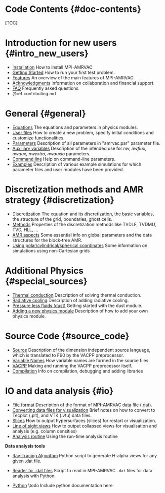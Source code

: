 # Code Contents {#doc-contents}

[TOC]

# Introduction for new users {#intro_new_users}

* [Installation](installation.md) How to install MPI-AMRVAC
* [Getting Started](getting_started.md) How to run your first test problem.
* [Features](features.md) An overview of the main features of MPI-AMRVAC. 
* [Acknowledgments](acknowledgments.md) Information on collaboration and
financial support.
* [FAQ](faq.md) Frequently asked questions.
* @ref contributing.md

# General {#general}

* [Equations](equations.md) The equations and parameters in physics modules.
* [User files](amrvacusr.md) How to create a new problem, specify initial
  conditions and customize functionalities.
* [Parameters](par.md) Description of all parameters in "amrvac.par" parameter file.
* [Auxiliary variables](mpiamrvac_nw.md) Description of the intended use 
  for _nw, nwflux, nwaux, nwextra, nwauxio_ parameters.
* [Command line](commandline.md) Help on command-line parameters.
* [Examples](examples.md) Description of various example simulations for which
  parameter files and user modules have been provided.

# Discretization methods and AMR strategy {#discretization}

* [Discretization](discretization.md) The equation and its discretization, the
basic variables, the structure of the grid, boundaries, ghost cells.
* [Methods](methods.md) Properties of the discretization methods like TVDLF,
TVDMU, TVD, HLL, ...
* [AMR aspects](amrstructure.md) Some essential info on global parameters and
the data structures for the block-tree AMR.
* [Using polar/cylindrical/spherical coordinates](axial.md) Some information on
simulations using non-Cartesian grids

# Additional Physics {#special_sources}

* [Thermal conduction](thermal_conduction.md) Description of solving thermal conduction. 
* [Radiative cooling](radiative_cooling.md) Description of adding radiative cooling. 
* [Pressure less fluids (dust)](dust.md) Getting started with the dust module.
* [Adding a new physics module](addmodule.md) Description of how to add your own physics module.

# Source Code {#source_code}

* [Source](source.md) Description of the dimension independent source language,
which is translated to F90 by the VACPP preprocessor.
* [Variable Names](varnames.md) How variable names are formed in the source
files.
* [VACPP](vacpp.md) Making and running the VACPP preprocessor itself.
* [Compilation](compilation.md) Info on compilation, debugging and adding libraries

# IO and data analysis {#io}

* [File format](fileformat.md) Description of the format of MPI-AMRVAC data file (.dat).
* [Converting data files for visualization](convert.md) Brief notes on how to
convert to Tecplot (.plt), and VTK (.vtu) data files.
* [Slices](slices.md) How to output hypersurfaces (slices) for restart or
visualization.
* [Line of sight views](collapsed.md) How to output collapsed views for
visualisation and analysis (e.g. column densities)
* [Analysis routine](analysis.md) Using the run-time analysis routine

**Data analysis tools**

* [Ray-Tracing Algorithm](raytracing.md) Python script to generate H-alpha views for any given .dat file.
* [Reader for .dat files](dat_reader.md) Script to read in MPI-AMRVAC `.dat` files for data analysis with Python.

* [Python](python/index.md) \todo Include python documentation here
